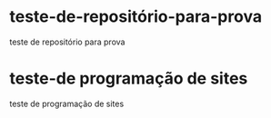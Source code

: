 # teste-de-repositório-para-prova 
 teste de repositório para prova 
# teste-de programação de sites 
 teste de programação de sites
